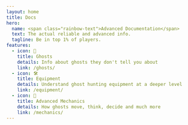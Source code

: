 ```yaml
---
layout: home
title: Docs
hero:
  name: <span class="rainbow-text">Advanced Documentation</span>
  text: The actual reliable and advanced info.
  tagline: Be in top 1% of players.
features:
  - icon: 👻
    title: Ghosts
    details: Info about ghosts they don't tell you about
    link: /ghosts/
  - icon: 🛠️
    title: Equipment
    details: Understand ghost hunting equipment at a deeper level
    link: /equipment/
  - icon: 🧠
    title: Advanced Mechanics
    details: How ghosts move, think, decide and much more
    link: /mechanics/
---
```

